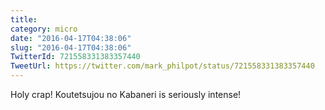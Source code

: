 ```yaml
---
title: 
category: micro
date: "2016-04-17T04:38:06"
slug: "2016-04-17T04:38:06"
TwitterId: 721558331383357440
TweetUrl: https://twitter.com/mark_philpot/status/721558331383357440
---
```


Holy crap! Koutetsujou no Kabaneri is seriously intense!
